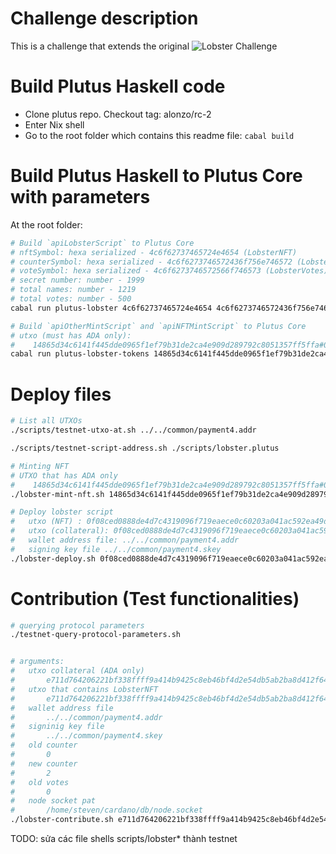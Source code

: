 # Challenge description
This is a challenge that extends the original ![Lobster Challenge](https://github.com/input-output-hk/lobster-challenge)

# Build Plutus Haskell code
- Clone plutus repo. Checkout tag: alonzo/rc-2
- Enter Nix shell
- Go to the root folder which contains this readme file: `cabal build`

# Build Plutus Haskell to Plutus Core with parameters
At the root folder:
```bash
# Build `apiLobsterScript` to Plutus Core
# nftSymbol: hexa serialized - 4c6f62737465724e4654 (LobsterNFT)
# counterSymbol: hexa serialized - 4c6f6273746572436f756e746572 (LobsterCounter)
# voteSymbol: hexa serialized - 4c6f6273746572566f746573 (LobsterVotes)
# secret number: number - 1999
# total names: number - 1219
# total votes: number - 500
cabal run plutus-lobster 4c6f62737465724e4654 4c6f6273746572436f756e746572 4c6f6273746572566f746573 1999 1219 500

# Build `apiOtherMintScript` and `apiNFTMintScript` to Plutus Core
# utxo (must has ADA only):
#    14865d34c6141f445dde0965f1ef79b31de2ca4e909d289792c8051357ff5ffa#0 (payment4.addr)
cabal run plutus-lobster-tokens 14865d34c6141f445dde0965f1ef79b31de2ca4e909d289792c8051357ff5ffa#0
```

# Deploy files
```bash
# List all UTXOs
./scripts/testnet-utxo-at.sh ../../common/payment4.addr

./scripts/testnet-script-address.sh ./scripts/lobster.plutus

# Minting NFT
# UTXO that has ADA only
#    14865d34c6141f445dde0965f1ef79b31de2ca4e909d289792c8051357ff5ffa#0 (payment4.addr)
./lobster-mint-nft.sh 14865d34c6141f445dde0965f1ef79b31de2ca4e909d289792c8051357ff5ffa#0 ../../common/payment4.addr ../../common/payment4.skey

# Deploy lobster script
#   utxo (NFT) : 0f08ced0888de4d7c4319096f719eaece0c60203a041ac592ea49dac6fbfc426#1 (payment4.addr)
#   utxo (collateral): 0f08ced0888de4d7c4319096f719eaece0c60203a041ac592ea49dac6fbfc426#0
#   wallet address file: ../../common/payment4.addr
#   signing key file ../../common/payment4.skey
./lobster-deploy.sh 0f08ced0888de4d7c4319096f719eaece0c60203a041ac592ea49dac6fbfc426#1 0f08ced0888de4d7c4319096f719eaece0c60203a041ac592ea49dac6fbfc426#0 ../../common/payment4.addr ../../common/payment4.skey
```

# Contribution (Test functionalities)
```bash
# querying protocol parameters
./testnet-query-protocol-parameters.sh


# arguments:
#   utxo collateral (ADA only)
#       e711d764206221bf338ffff9a414b9425c8eb46bf4d2e54db5ab2ba8d412f64a#0 (payment4)    
#   utxo that contains LobsterNFT
#       e711d764206221bf338ffff9a414b9425c8eb46bf4d2e54db5ab2ba8d412f64a#1 (utxo that contain)
#   wallet address file
#       ../../common/payment4.addr
#   signinig key file
#       ../../common/payment4.skey
#   old counter
#       0
#   new counter
#       2
#   old votes
#       0
#   node socket pat
#       /home/steven/cardano/db/node.socket
./lobster-contribute.sh e711d764206221bf338ffff9a414b9425c8eb46bf4d2e54db5ab2ba8d412f64a#0 e711d764206221bf338ffff9a414b9425c8eb46bf4d2e54db5ab2ba8d412f64a#1 ../../common/payment4.addr ../../common/payment4.skey 0 2 0 /home/steven/cardano/db/node.socket
```

TODO: sửa các file shells scripts/lobster* thành testnet